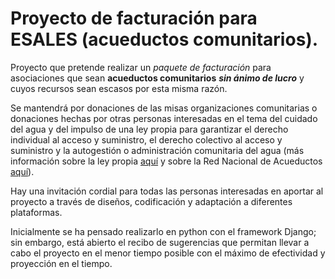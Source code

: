# Proyecto de facturación para ESALES (acueductos comunitarios).

Proyecto que pretende realizar un _paquete de facturación_ para asociaciones que sean **acueductos comunitarios** _**sin ánimo de lucro**_ y cuyos recursos sean escasos por esta misma razón.

Se mantendrá por donaciones de las misas organizaciones comunitarias o donaciones hechas por otras personas interesadas en el tema del cuidado del agua y del impulso de una ley propia para garantizar el derecho individual al acceso y suministro, el derecho colectivo al acceso y suministro y la autogestión o administración comunitaria del agua (más información sobre la ley propia <a href="https://drive.google.com/file/d/0B_VJhYycDFatSnUyc3NwTWRUVTQ/view">aquí</a> y sobre la Red Nacional de Acueductos <a href="http://redacueductoscomunitarios.co/documentos/leypropia/">aquí</a>).

Hay una invitación cordial para todas las personas interesadas en aportar al proyecto a través de diseños, codificación y adaptación a diferentes plataformas.

Inicialmente se ha pensado realizarlo en python con el framework Django; sin embargo, está abierto el recibo de sugerencias que permitan llevar a cabo el proyecto en el menor tiempo posible con el máximo de efectividad y proyección en el tiempo.
